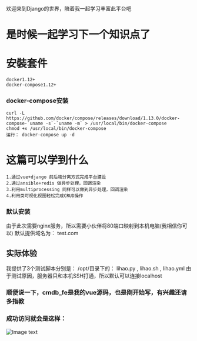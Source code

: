 
  欢迎来到Django的世界，陪着我一起学习丰富此平台吧


# 是时候一起学习下一个知识点了

# 安裝套件
	docker1.12+
	docker-compose1.12+

### docker-compose安装
	curl -L https://github.com/docker/compose/releases/download/1.13.0/docker-compose-`uname -s`-`uname -m` > /usr/local/bin/docker-compose
	chmod +x /usr/local/bin/docker-compose
	运行： docker-compose up -d


# 这篇可以学到什么

	1.通过vue+django 前后端分离方式完成平台建设
	2.通过ansible+redis 做异步处理，回调渲染
	3.利用multiprocessing 同样可以做到异步处理，回调渲染
	4.利用类可视化视图轻松完成CRUD操作

### 默认安装
由于此次需要nginx服务，所以需要小伙伴将80端口映射到本机电脑(我相信你可以)
默认提供域名为： test.com

## 实际体验
我提供了3个测试脚本分别是：
/opt/目录下的： lihao.py , lihao.sh , lihao.yml
由于测试原因，服务器只和本机SSH打通，所以默认可以连接localhost
### 顺便说一下，cmdb_fe是我的vue源码，也是刚开始写，有兴趣还请多指教


### 成功访问就会是这样：
![Image text](https://github.com/lh1284577/django-vue/blob/master/%E9%85%8D%E5%9B%BE.png)
